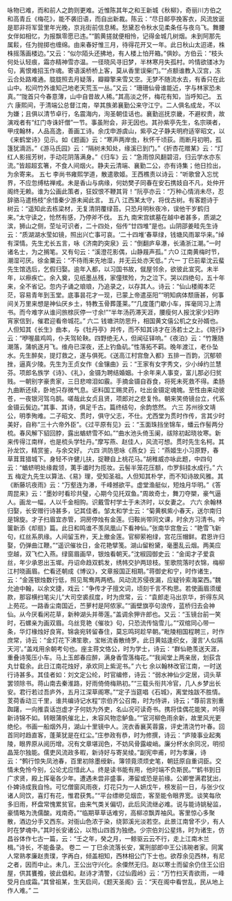 <!-- { "loadSidebar": true } -->
咏物已难，而和前人之韵则更难。近惟陈其年之和王新城《秋柳》，奇丽川方伯之和高青丘《梅花》，能不袭旧语，而自出新裁。陈云：“尽日邮亭挽客衣，风流放诞是耶非将军营里年光晚，京兆街前信息稀。愁黛忍令秋水见柔条任与夜乌飞。舞腰女伴如相忆，为报飘零愿已违。”“鹅黄搓就便相怜，记得金城几树烟。未到阿那先属鬏，任为抛掷也缠绵。由来春好惟三月，待得花开又一年。此日秋山太迢递，株株摇落画楼边。”又云：“似尔陌头还拂地，有人楼上怕开箱。”俱妙。方伯云：“枝头何处认轻痕，霜亦精神雪亦温。一径晓风寻旧梦，半林寒月失孤村。吟情欲镂冰为句，离恨难招玉作魂。寄语溪桥桥上客，莫从香里误柴门。”“点额谁教入汉宫，冻云合处路难通。胧胧照去月疑落，瓣瓣擎来雪又空。无梦不随流水去，有香只在此山中。松间竹外谁知己地老天荒玉一丛。”又云：“珊珊仙骨谁能近，字与林家恐未真。”“陇首只今春意薄，山中自昔故人稀。”其高淡之怀，梅花有知，当呼知己。
五六
康熙间，于清端公总督江南，举其族弟襄勤公来守江宁。二人俱名成龙，不以为嫌；且俱以清节卓行，名震海内，洵圣朝佳话也。襄勤巡抚京畿，不避权贵，故演戏者有“红门寺诛奸僧”一节。事虽附会，非无因也。其孙紫亭先生，名宗瑛者，甲戌翰林，人品高逸，善画工诗。余戊申游虞山，紫亭之子静夫明府适宰昭文，以《来鹤堂诗》见示。如《题画》云：“寒声两岸虫，秋怀千顷荻。雨断月初明，孤篷犹滴沥。”《游马氏园》云：“隔树未知处，缘溪已到门。”《折杏花赠某》云：“灯红人影摇芳树，手动花阴落满身。”《归车》云：“急雨惊风翻碧沼，归云学水亦东流。”皆超超玄箸，不食人间烟火。静夫云清端、襄勤二公，亦有诗集；他日捡出，为余寄来。
五七
李尚书雍熙学道，散遣歌姬。王西樵责以诗云：“听歌曾入忘忧界，不应忽缚枯禅戒。未是香山与病缘，何妨樊子同春在安石携妓自不凡，处仲开阁终无赖。谁为公画此策者，狂奴恨不鞭其背！”阮亭亦云：“万种心情消未尽，忍辞骆马遣杨枝”余惜秦少游未闻此言。
五八
江西某太守，将伐古树。有客题诗于树云：“遥知此去栋梁材，无复清阴覆绿苔。只恐月明秋夜冷，误他干岁鹤归来。”太守读之，怆然有感，乃停斧不伐。
五九
南宋宫嫔墓在越中者甚多，质湖之滨，狮山之侧，茔址可识者，二十四处，俗传“廿四堆”是也。山阴邵姜畦先生诗云：“质湖湖水莹如镜，照出兴亡事可哀。‘二十四堆’春草绿，钱塘风雨翠华来。”绰有深情。先生尤长五言，咏《济南趵突泉》云：“倒翻庐阜瀑，长涌浙江潮。”一时诸名士，为之搁笔。又有句云：“溪澄花影偶，山静屐声孤。”
六O
江南黄梅时节，潮湿可厌。徐金粟云：“不待雨来先地湿，并无云处亦天低。”
六一
丁巳前辈沈云蜚先生馆选后，乞假归娶。逾年入都，以习国书故，僦屋邻余，欲彼此宣究。未半年，以瘵疾亡。余入奠，见纸墨丛残，家僮殡殓，为之泣下。哭以四绝句，五十年来，全不省记。忽内子诵之琅琅，乃追录之，以存其人。诗云：“仙山楼阁本茫茫，容易青年到玉堂。底事昙花才一现，已蒙上帝遣巫阳”“明知病体颓唐甚，何事间关万里来想是神仙厌乡土，特教玉骨葬蓬莱。”“几度蓬门歇小车，挥毫同习上清书。而今难字从谁问旅榇灰停一寸余!”“半年汤药滞天涯，腰瘦何人报沈家少妇昨宵家信到，催君迎看帝城花。”
六二
钱塘洪防思升，相国黄文僖公机之女孙婿也。人但知其《长生》曲本，与《牡丹亭》并传，而不知其诗才在汤若士之上。《晓行》云：“咿喔晨鸡鸣，仆夫驾轮鞅。四野绝无人，但闻征铎响。”《夜泊》云：“竹篾随潮落，蒲帆逐月飞。维舟已深夜，还上钓鱼矶。”性落拓不羁。晚年渡江，老仆坠水。先生醉矣，提灯救之，遂与俱死。《送高江村宫詹入都》五排一百韵，沉郁顿挫，逼真少陵。先生为王贞女作《金镶曲》云：“王家有女字秀文，少小绰约兰慧芬。项郎名族学《诗》、《礼》，金镊为聘结婚姻。十余年来人事变，富儿那必归贫贱。一朝别字豪贵家，三日悲啼泪如霰。手摘金镊自吞食，将死未死救不得。柔肠九曲断还续，卧地只存微气息。讵料国工赐灵药，吐出金镊定魂魄。至性由来动彼苍，一夜银河驾乌鹊。嗟哉此女贞且贤，项郎对之悲复怜。朝来笑倚镜台立，代系金镊云鬓边。”其事、其诗，俱足千古。篇终结句，余韵悠然。
六三
苏州徐文靖公，明季殉难。二子昭文、贯时，俱守父志，不仕。尤西堂为贯时作传，言其少时美好，自称“三十六帝外臣”。《过平原有见》云：“玉面珠挡坐锦车，蟠云作髻两分梳。春风解下貂回脖，露出蝤蛴雪不如。”“曲水池头倚玉阑，祓除初起晓妆寒。新来传得江南样，也是梳头学牡丹。”摩写燕、赵佳人，风流可想。贯时先生名柯。其孙龙饮，精赏鉴，与余交好。
六四
洪防思咏《燕女》云：“燕姬生小习原野，春草茸茸猎城下。身轻不许健儿扶，捉鞭自上桃花马。”胡稚威亦咏此题，中四句云：“蝤蛴明处缘裁领，荑手谶时为揽妆。云髻半笼花压额，巾罗斜挂水成行。”
六五
梅定九先生以算法、《易》理，受知圣祖。人但知其朴学，而不知诗故风雅。其《断藤坑夜雨》云：“万壑连为瀑，千峰撼欲平。虚堂渔艇似，短烛月华明。”《答周昆来》云：“墨妙时看珍共璧，心期今见托双鱼。”周故奇士，舞刀夺槊，豪气逼人。画龙一幅，人以千金相购。识戴雪村学士于未济时，以女妻之。
六六
余翰林归娶，长安赠行诗甚多，记其佳者。邹太和学士云：“菊黄枫紫小春天，送尔南归是锦旋。才子扫眉宜赤管，洞房停烛有金莲。归鞍尚带同文课，时余方习清书。吟箧新添《却扇》篇。此日和鸣谁不羡凤凰山下看神仙。”张南华宫詹云：“艳雪飞新句，红丝系夙缘。人间留玉杵，天上撤金莲。官柳萦袍绿，宫花压帽鲜。君恩许归娶，仍弹曲江鞭。”“遥识催妆日，金花艳擘笺。湖山留粉黛，毫墨乱云烟。两美应空越，双飞伫入燕。绿窗眉画早，银烛看朝天。”沈椒园御史云：“金闺才子爱袁丝，年少承恩出玉墀。丹诏命趋双鹤发，绣帏交护两琼枝。笙歌院落时衣锦，梅柳江村晓画眉。伫看还朝成《博议》，文章报国正相期。”蒋御史和宁，时作诸生，云：“金莲银烛数行低，照见鸳鸯两两栖。风动流苏侵夜漏，应疑铃索海棠西。”魏允迪中翰，以余文捷，戏云：“争传才子擅文词，顷刻千言不构思。若使画眉须缓款，那容横扫笔尖儿”大司空裘叔度，时为庶常，云：“袁郎走马出京华，折得东风上苑花。一路香尘南国近，苎萝村是阿侬家。”“画壁旗亭句浪传，蓝桥归去会神仙。从今厌看闲花草，新种湖头并蒂莲。”盖调余狎许郎也。又云：“玉镜台前一笑时，石螺亲为画双眉。乌丝竞艳《催妆》句，只恐流传恼雪儿。”“双绾同心带一条，华灯椽烛好良宵。锦衾宛转留春住，莫忘鸣珂趁早朝。”毗陵相国程聘三，时作庶常，诗云：“金灯花下沸笙歌，宝帐流香散绮罗。此日黄姑逢织女，漫言‘人似隔天河’。”盖戏用余朝考句也。座主蒋文恪公，时为学士，诗云：“群仙艳羡送天涯，重叠诗笺压小车。马上玉郎春应醉，满身香雪落梅花。”“我闻堂上两亲居，划荻含丸廿载余。此日江南花烛好，承欢同上紫泥书。”
六七
余以翰林改官江南，一时送行诗甚多。其佳者如：刘文定公纶，时官编修，诗云：“弱水神仙少定居，词头草罢领除书。蒋山南去秦淮路，好雨倚倚梅熟初。”“三载头衔共冷官，几人乡梦出长安。君行若过吾庐外，五月江深草阁寒。”“定子当筵唱《石城》，离堂烛跋不胜情。芰荷香动三千里，谁共编诗记水程”宗伯齐公召南，时为侍讲，诗云；“尊前言别重踟躇，一向推袁话岂虚才子何妨为外吏，名山况可读奇书。携将佳偶花能笑，吟得新诗锦不如。转眼蒲帆催北上，未容风物恋鲈鱼。”“官河柳色雨余新，故里风光更绝伦。书画一船烟外月，湖山十里镜中人。浣衣香襄芙蓉露，评史清浇竹叶春。回首同时趋直客，蓬莱犹是在红尘。”庄参政有恭，时为修撰，诗云：“庐陵事业起夷陵，眼界原从阅历增。况有文章堪润色，不妨风骨露峻峭。廉分杯水余同况，明彻晶笼尔独能。儒吏风流政多暇，新诗好与寄吴绫。”副宪申甫，时为孝廉，诗云：“鹩行惊失凤池春，百里初除墨绶新。簿领竟须烦史笔，朝廷原自重词臣。交情未免怜今别，公论尤应惜此人。终是读书能有用，他时端不负斯民。”“鹤书到日广求贤，殿上挥毫各少年。遭遇未尝非盛事，滞留或恐是前缘。公卿誉满君犹出，仆婢诗成我自怜。可忆僧窗风雨夜，灯花只为一人妍戊午，榜发前一日，与张少仪诸人同饮，喜灯有花，惟君获隽。”“平台缥缈见烟峦，客至能令眼界宽。谈笑每欣多旧雨，杯盘常愧累贫官。由来气类关偏切，此后风流继必难。说与能诗姚秘监，豪情略为洗儒酸。戏南奇。”“临期草草话难穷，高柳凉飘弄袖风。客里惊心多聚散，酒边分手又西东。对衙山色浓于染，绕郭溪光淡若空。此景江南曾不少，有人时在梦魂中。”其时长安诸公，以笏山四首为独绝。少宗伯刘公星炜，时为诸生，仿昌谷体作七古一篇，云：“壬之年，癸之月，一鲸驱云云不行，走上江南木兰楫。”诗长，不能备录。
卷二
一
丁巳余流落长安，寓刑部郎中王公讳琬者家。同寓人常熟孝廉赵贵璞，字再白，倾盖相知，西林相公门下士也。欲荐余见西林，有尼之者，因而中止。未几，王公出守兴化。余僳然无归。赵以寒士而留余仍住王公旧屋，供其饔飧，彼此倡和。赵诗才清警，《过仙霞岭》云：“万竹扫天青欲雨，一峰受月白成霜。”其曾祖某，生天启间，《题天圣阁》云：“天在阁中看世乱，民从地上作人难。”
二
